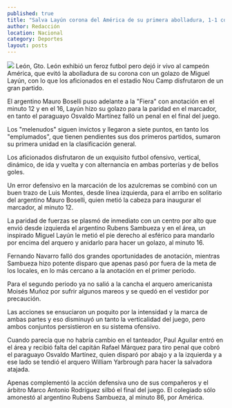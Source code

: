 ```yaml
---
published: true
title: "Salva Layún corona del América de su primera abolladura, 1-1 con León"
author: Redacción
location: Nacional
category: Deportes
layout: posts
---
```


![](http://i.imgur.com/3MTv5efm.jpg)
León, Gto. León exhibió un feroz futbol pero dejó ir vivo al campeón América, que evitó la abolladura de su corona con un golazo de Miguel Layún, con lo que los aficionados en el estadio Nou Camp disfrutaron de un gran partido.

El argentino Mauro Boselli puso adelante a la "Fiera" con anotación en el minuto 12 y en el 16, Layún hizo su golazo para la paridad en el marcador, en tanto el paraguayo Osvaldo Martínez falló un penal en el final del juego.

Los "melenudos" siguen invictos y llegaron a siete puntos, en tanto los "emplumados", que tienen pendientes sus dos primeros partidos, sumaron su primera unidad en la clasificación general.

Los aficionados disfrutaron de un exquisito futbol ofensivo, vertical, dinámico, de ida y vuelta y con alternancia en ambas porterías y de bellos goles.

Un error defensivo en la marcación de los azulcremas se combinó con un buen trazo de Luis Montes, desde línea izquierda, para el arribo en solitario del argentino Mauro Boselli, quien metió la cabeza para inaugurar el marcador, al minuto 12.

La paridad de fuerzas se plasmó de inmediato con un centro por alto que envió desde izquierda el argentino Rubens Sambueza y en el área, un inspirado Miguel Layún le metió el pie derecho al esférico para mandarlo por encima del arquero y anidarlo para hacer un golazo, al minuto 16.

Fernando Navarro falló dos grandes oportunidades de anotación, mientras Sambueza hizo potente disparo que apenas pasó por fuera de la meta de los locales, en lo más cercano a la anotación en el primer periodo.

Para el segundo periodo ya no salió a la cancha el arquero americanista Moisés Muñoz por sufrir algunos mareos y se quedó en el vestidor por precaución.

Las acciones se ensuciaron un poquito por la intensidad y la marca de ambas partes y eso disminuyó un tanto la verticalidad del juego, pero ambos conjuntos persistieron en su sistema ofensivo.

Cuando parecía que no habría cambio en el tanteador, Paul Aguilar entró en el área y recibió falta del capitán Rafael Márquez para tiro penal que cobró el paraguayo Osvaldo Martínez, quien disparó por abajo y a la izquierda y a ese lado se tendió el arquero William Yarbrough para hacer la salvadora atajada.

Apenas complementó la acción defensiva uno de sus compañeros y el árbitro Marco Antonio Rodríguez silbó el final del juego. El colegiado sólo amonestó al argentino Rubens Sambueza, al minuto 86, por América.
